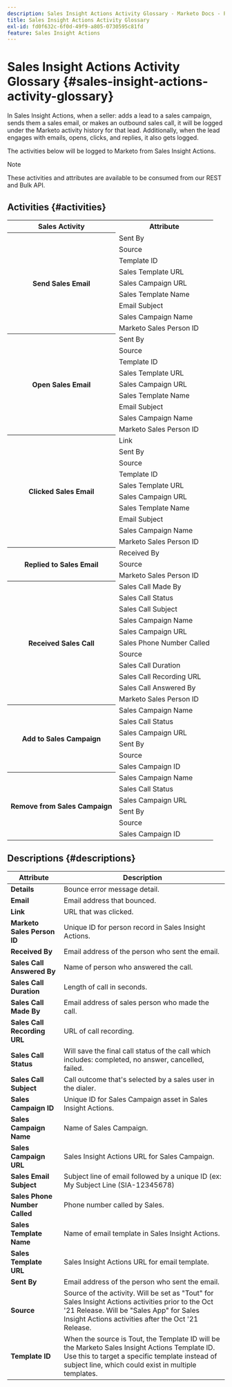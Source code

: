 ```yaml
---
description: Sales Insight Actions Activity Glossary - Marketo Docs - Product Documentation
title: Sales Insight Actions Activity Glossary
exl-id: fd0f632c-6f0d-49f9-a805-0730595c81fd
feature: Sales Insight Actions
---
```

# Sales Insight Actions Activity Glossary {#sales-insight-actions-activity-glossary}

In Sales Insight Actions, when a seller: adds a lead to a sales campaign, sends them a sales email, or makes an outbound sales call, it will be logged under the Marketo activity history for that lead. Additionally, when the lead engages with emails, opens, clicks, and replies, it also gets logged.

The activities below will be logged to Marketo from Sales Insight Actions.

>[!NOTE]
>
>These activities and attributes are available to be consumed from our REST and Bulk API.

## Activities {#activities}

<table>
 <tr>
  <th>Sales Activity</th>
  <th>Attribute</th>
 </tr>
 <tr>
  <th rowspan="9">Send Sales Email</th>
  <td>Sent By</td>
 </tr>
 <tr>
  <td>Source</td>
 </tr>
 <tr>
  <td>Template ID</td>
 </tr>
 <tr>
  <td>Sales Template URL</td>
 </tr>
 <tr>
  <td>Sales Campaign URL</td>
 </tr>
 <tr>
  <td>Sales Template Name</td>
 </tr>
 <tr>
  <td>Email Subject</td>
 </tr>
 <tr>
  <td>Sales Campaign Name</td>
 </tr>
 <tr>
  <td>Marketo Sales Person ID</td>
 </tr>
 <tr>
  <th rowspan="9">Open Sales Email</th>
  <td>Sent By</td>
 </tr>
 <tr>
  <td>Source</td>
 </tr>
 <tr>
  <td>Template ID</td>
 </tr>
 <tr>
  <td>Sales Template URL</td>
 </tr>
 <tr>
  <td>Sales Campaign URL</td>
 </tr>
 <tr>
  <td>Sales Template Name</td>
 </tr>
 <tr>
  <td>Email Subject</td>
 </tr>
 <tr>
  <td>Sales Campaign Name</td>
 </tr>
 <tr>
  <td>Marketo Sales Person ID</td>
 </tr>
 <tr>
  <th rowspan="10">Clicked Sales Email</th>
  <td>Link</td>
 </tr>
 <tr>
  <td>Sent By</td>
 </tr>
 <tr>
  <td>Source</td>
 </tr>
 <tr>
  <td>Template ID</td>
 </tr>
 <tr>
  <td>Sales Template URL</td>
 </tr>
 <tr>
  <td>Sales Campaign URL</td>
 </tr>
 <tr>
  <td>Sales Template Name</td>
 </tr>
 <tr>
  <td>Email Subject</td>
 </tr>
 <tr>
  <td>Sales Campaign Name</td>
 </tr>
 <tr>
  <td>Marketo Sales Person ID</td>
 </tr>
<tr>
  <th rowspan="3">Replied to Sales Email</th>
  <td>Received By</td>
 </tr>
 <tr>
  <td>Source</td>
 </tr>
 <tr>
  <td>Marketo Sales Person ID</td>
 </tr>
 <tr>
  <th rowspan="11">Received Sales Call</th>
  <td>Sales Call Made By</td>
 </tr>
 <tr>
  <td>Sales Call Status</td>
 </tr>
 <tr>
  <td>Sales Call Subject</td>
 </tr>
 <tr>
  <td>Sales Campaign Name</td>
 </tr>
 <tr>
  <td>Sales Campaign URL</td>
 </tr>
 <tr>
  <td>Sales Phone Number Called</td>
 </tr>
 <tr>
  <td>Source</td>
 </tr>
 <tr>
  <td>Sales Call Duration</td>
 </tr>
 <tr>
  <td>Sales Call Recording URL</td>
 </tr>
  <tr>
  <td>Sales Call Answered By</td>
 </tr>
 <tr>
  <td>Marketo Sales Person ID</td>
 </tr>
 <tr>
  <th rowspan="6">Add to Sales Campaign</th>
  <td>Sales Campaign Name</td>
 </tr>
 <tr>
  <td>Sales Call Status</td>
 </tr>
 <tr>
  <td>Sales Campaign URL</td>
 </tr>
 <tr>
  <td>Sent By</td>
 </tr>
 <tr>
  <td>Source</td>
 </tr>
 <tr>
  <td>Sales Campaign ID</td>
 </tr>
 <tr>
  <th rowspan="6">Remove from Sales Campaign</th>
  <td>Sales Campaign Name</td>
 </tr>
 <tr>
  <td>Sales Call Status</td>
 </tr>
 <tr>
  <td>Sales Campaign URL</td>
 </tr>
 <tr>
  <td>Sent By</td>
 </tr>
 <tr>
  <td>Source</td>
 </tr>
 <tr>
  <td>Sales Campaign ID</td>
 </tr>
</table>

## Descriptions {#descriptions}

<table> 
 <tr>
  <th>Attribute</th>
  <th>Description</th>
 </tr>
 <tbody> 
 <tr> 
   <td><strong>Details</strong></td> 
   <td>Bounce error message detail.</td> 
  </tr> 
  <tr> 
   <td><strong>Email</strong></td> 
   <td>Email address that bounced.</td> 
  </tr> 
  <tr> 
   <td><strong>Link</strong></td> 
   <td>URL that was clicked.</td> 
  </tr> 
  <tr> 
   <td><strong>Marketo Sales Person ID</strong></td> 
   <td>Unique ID for person record in Sales Insight Actions.</td> 
  </tr> 
  <tr> 
   <td><strong>Received By</strong></td> 
   <td>Email address of the person who sent the email.</td> 
  </tr>
  <tr> 
   <td><strong>Sales Call Answered By</strong></td> 
   <td>Name of person who answered the call.</td> 
  </tr>
  <tr> 
   <td><strong>Sales Call Duration</strong></td> 
   <td>Length of call in seconds.</td> 
  </tr>
  <tr> 
   <td><strong>Sales Call Made By</strong></td> 
   <td>Email address of sales person who made the call.</td> 
  </tr>
  <tr> 
   <td><strong>Sales Call Recording URL</strong></td> 
   <td>URL of call recording.</td> 
  </tr>
  <tr> 
   <td><strong>Sales Call Status</strong></td> 
   <td>Will save the final call status of the call which includes: completed, no answer, cancelled, failed.</td> 
  </tr>
  <tr> 
   <td><strong>Sales Call Subject</strong></td> 
   <td>Call outcome that's selected by a sales user in the dialer.</td> 
  </tr>
  <tr> 
   <td><strong>Sales Campaign ID</strong></td> 
   <td>Unique ID for Sales Campaign asset in Sales Insight Actions.</td> 
  </tr>
  <tr> 
   <td><strong>Sales Campaign Name</strong></td> 
   <td>Name of Sales Campaign.</td> 
  </tr>
  <tr> 
   <td><strong>Sales Campaign URL</strong></td> 
   <td>Sales Insight Actions URL for Sales Campaign.</td> 
  </tr>
  <tr> 
   <td><strong>Sales Email Subject</strong></td> 
   <td>Subject line of email followed by a unique ID (ex: My Subject Line (SIA-12345678)</td> 
  </tr>
  <tr> 
   <td><strong>Sales Phone Number Called</strong></td> 
   <td>Phone number called by Sales.</td> 
  </tr>
  <tr> 
   <td><strong>Sales Template Name</strong></td> 
   <td>Name of email template in Sales Insight Actions.</td> 
  </tr>
  <tr> 
   <td><strong>Sales Template URL</strong></td> 
   <td>Sales Insight Actions URL for email template.</td> 
  </tr>
  <tr> 
   <td><strong>Sent By</strong></td>
   <td>Email address of the person who sent the email.</td> 
  </tr> 
  <tr> 
   <td><strong>Source</strong></td> 
   <td>Source of the activity. Will be set as "Tout" for Sales Insight Actions activities prior to the Oct '21 Release. Will be "Sales App" for Sales Insight Actions activities after the Oct '21 Release.</td>
  </tr> 
  <tr> 
   <td><strong>Template ID</strong></td> 
   <td>When the source is Tout, the Template ID will be the Marketo Sales Insight Actions Template ID. Use this to target a specific template instead of subject line, which could exist in multiple templates.
</td> 
  </tr> 
 </tbody> 
</table>
